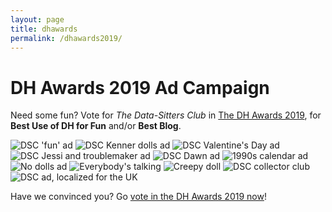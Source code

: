 ```yaml
---
layout: page
title: dhawards
permalink: /dhawards2019/
---
```


# DH Awards 2019 Ad Campaign

Need some fun? Vote for *The Data-Sitters Club* in [The DH Awards 2019](http://dhawards.org/dhawards2019/voting/), for **Best Use of DH for Fun** and/or **Best Blog**.

![DSC 'fun' ad](/site/assets/dhawards2019/dsc_fun_ad.jpg)
![DSC Kenner dolls ad](/site/assets/dhawards2019/kenner_dolls_dsc_ad.jpg)
![DSC Valentine's Day ad](/site/assets/dhawards2019/valentines_day_dsc_ad.jpg)
![DSC Jessi and troublemaker ad](/site/assets/dhawards2019/jessi_troublemaker_dsc_ad.jpg)
![DSC Dawn ad](/site/assets/dhawards2019/dsc_ad_dawn.jpg)
![1990s calendar ad](/site/assets/dhawards2019/1990_cover_dsc_ad.jpg)
![No dolls ad](/site/assets/dhawards2019/dsc_ad_no_dolls.jpg)
![Everybody's talking](/site/assets/dhawards2019/everybodys_talking_dsc_ad.jpg)
![Creepy doll](/site/assets/dhawards2019/possessed_doll_dsc_ad.jpg)
![DSC collector club](/site/assets/dhawards2019/collectors_club_ad.jpg)
![DSC ad, localized for the UK](/site/assets/dhawards2019/dsc_uk_kristy_president_ad.jpg)

Have we convinced you? Go [vote in the DH Awards 2019 now](http://dhawards.org/dhawards2019/voting/)!